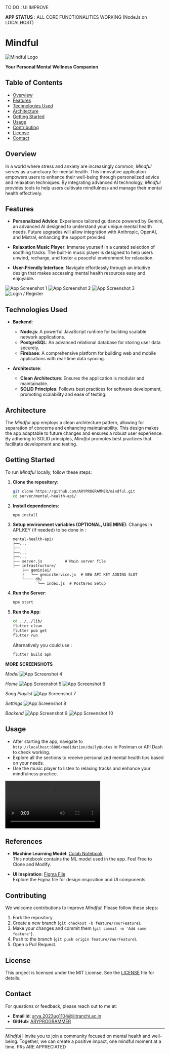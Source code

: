 TO DO : UI IMPROVE 

**APP STATUS** : ALL CORE FUNCTIONALITIES WORKING (NodeJs on LOCALHOST)

# Mindful

![Mindful Logo](screenshots/logo.png)  

**Your Personal Mental Wellness Companion**

## Table of Contents

- [Overview](#overview)
- [Features](#features)
- [Technologies Used](#technologies-used)
- [Architecture](#architecture)
- [Getting Started](#getting-started)
- [Usage](#usage)
- [Contributing](#contributing)
- [License](#license)
- [Contact](#contact)

## Overview
In a world where stress and anxiety are increasingly common, *Mindful* serves as a sanctuary for mental health. This innovative application empowers users to enhance their well-being through personalized advice and relaxation techniques. By integrating advanced AI technology, *Mindful* provides tools to help users cultivate mindfulness and manage their mental health effectively.

## Features
- **Personalized Advice**: Experience tailored guidance powered by Gemini, an advanced AI designed to understand your unique mental health needs. Future upgrades will allow integration with Anthropic, OpenAI, and Mistral, enhancing the support provided.
  
- **Relaxation Music Player**: Immerse yourself in a curated selection of soothing tracks. The built-in music player is designed to help users unwind, recharge, and foster a peaceful environment for relaxation.

- **User-Friendly Interface**: Navigate effortlessly through an intuitive design that makes accessing mental health resources easy and enjoyable.

![App Screenshot 1](screenshots/onboard_new1.jpg)
![App Screenshot 2](screenshots/onboard_new2.jpg)
![App Screenshot 3](screenshots/onboard_new3.jpg=403x864)
![Login / Register](screenshots/dash.jpg)

## Technologies Used
- **Backend**: 
  - **Node.js**: A powerful JavaScript runtime for building scalable network applications.
  - **PostgreSQL**: An advanced relational database for storing user data securely.
  - **Firebase**: A comprehensive platform for building web and mobile applications with real-time data syncing.

- **Architecture**: 
  - **Clean Architecture**: Ensures the application is modular and maintainable.
  - **SOLID Principles**: Follows best practices for software development, promoting scalability and ease of testing.

## Architecture
The *Mindful* app employs a clean architecture pattern, allowing for separation of concerns and enhancing maintainability. This design makes the app adaptable to future changes and ensures a robust user experience. By adhering to SOLID principles, *Mindful* promotes best practices that facilitate development and testing.

## Getting Started
To run *Mindful* locally, follow these steps:

1. **Clone the repository**:
   ```bash
   git clone https://github.com/ARYPROGRAMMER/mindful.git
   cd server/mental-health-api/
   ```

2. **Install dependencies**:
   ```bash
   npm install
   ```

3. **Setup environment variables (OPTIONAL, USE MINE)**:
  Changes in API_KEY (if needed) to be done in : 

   ```plaintext
   mental-health-api/
   ├──...          
   ├──...         
   ├──...          
   ├──...        
   ├── server.js          # Main server file
   ├── infrastructure/               
       ├── geminiai/   
       ├   └── geminiService.js  # NEW API KEY ADDING SLOT
       └──── db/    
              └── index.js  # PostGres Setup
   
   ```

4. **Run the Server**:
   ```bash
   npm start
   ```
   
5. **Run the App**:
   ```bash
   cd ../../lib/
   flutter clean
   flutter pub get
   flutter run
   
   ```
   Alternatively you could use :
   ```bash
   flutter build apk
   ```
   
**MORE SCREENSHOTS**

*Model*
![App Screenshot 4](screenshots/fer_model.jpeg)

*Home*
![App Screenshot 5](screenshots/home.jpeg)
![App Screenshot 6](screenshots/home_loaded.jpeg)

*Song Playlist*
![App Screenshot 7](screenshots/playlist.jpeg)

*Settings*
![App Screenshot 8](screenshots/settings.jpeg)

*Backend*
![App Screenshot 9](screenshots/auth.jpg)
![App Screenshot 10](screenshots/backend.jpg)

## Usage
- After starting the app, navigate to `http://localhost:6000/medidation/dailyQuotes` in Postman or API Dash to check working.
- Explore all the sections to receive personalized mental health tips based on your needs.
- Use the music player to listen to relaxing tracks and enhance your mindfulness practice.

![App in Action](screenshots/song_playing.mp4)

## References
- **Machine Learning Model**: [Colab Notebook](https://colab.research.google.com/drive/177N-KOyAHfuTYAC0UyukEh7iiiQLL1jq?usp=sharing)  
  This notebook contains the ML model used in the app. Feel Free to Clone and Modify.

- **UI Inspiration**: [Figma File](https://www.figma.com/design/WoPdJjhluqyJHHm8FaysPt/Mental-Health-App-Design-(Community)?node-id=0-1&t=BJUL3kdEOYtKaZlw-0)  
  Explore the Figma file for design inspiration and UI components.

## Contributing
We welcome contributions to improve *Mindful*! Please follow these steps:
1. Fork the repository.
2. Create a new branch (`git checkout -b feature/YourFeature`).
3. Make your changes and commit them (`git commit -m 'Add some feature'`).
4. Push to the branch (`git push origin feature/YourFeature`).
5. Open a Pull Request.

## License
This project is licensed under the MIT License. See the [LICENSE](LICENSE.txt) file for details.

## Contact
For questions or feedback, please reach out to me at:
- **Email id**: [arya.2023ug1104@iiitranchi.ac.in](mailto:arya.2023ug1104@iiitranchi.ac.in)
- **GitHub**: [ARYPROGRAMMER](https://github.com/ARYPROGRAMMER)

---
*Mindful* I invite you to join a community focused on mental health and well-being. Together, we can create a positive impact, one mindful moment at a time. PRs ARE APPRECIATED
